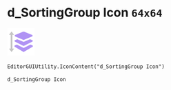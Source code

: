 # d_SortingGroup Icon `64x64`
<img src="/img/d_SortingGroup%20Icon.png" width=64 height=64>

``` CSharp
EditorGUIUtility.IconContent("d_SortingGroup Icon")
```
```
d_SortingGroup Icon
```
